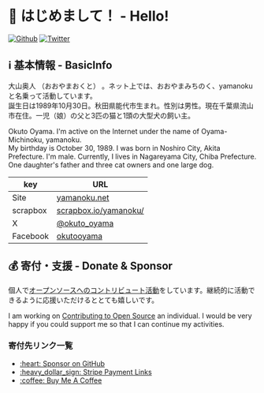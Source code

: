 # 👋 はじめまして！ - Hello!

[![Github](https://img.shields.io/github/followers/yamanoku?label=Follow&style=social)](https://github.com/yamanoku)
[![Twitter](https://img.shields.io/twitter/follow/okuto_oyama?style=social)](https://twitter.com/okuto_oyama)

## ℹ️ 基本情報 - BasicInfo

大山奥人 （おおやまおくと） 。ネット上では、おおやまみちのく、yamanokuと名乗って活動しています。<br>
誕生日は1989年10月30日。秋田県能代市生まれ。性別は男性。現在千葉県流山市在住。一児（娘）の父と3匹の猫と1頭の大型犬の飼い主。

Okuto Oyama. I'm active on the Internet under the name of Oyama-Michinoku, yamanoku.<br>
My birthday is October 30, 1989. I was born in Noshiro City, Akita Prefecture. I'm male. Currently, I lives in Nagareyama City, Chiba Prefecture. One daughter's father and three cat owners and one large dog.

|key|URL|
|---|-----|
|Site|[yamanoku.net](https://yamanoku.net/)|
|scrapbox|[scrapbox.io/yamanoku/](https://scrapbox.io/yamanoku/)|
|X|[@okuto_oyama](https://twitter.com/okuto_oyama)|
|Facebook|[okutooyama](https://www.facebook.com/okutooyama)|

## 💰 寄付・支援 - Donate & Sponsor

個人で[オープンソースへのコントリビュート活動](https://www.notion.so/yamanoku/79e6e96ffc2143a3bfafb2f8bd6818cc?v=f6001d2eeeb84d25a65464d560cc1eff)をしています。継続的に活動できるように応援いただけるととても嬉しいです。

I am working on [Contributing to Open Source](https://www.notion.so/yamanoku/OSS-2021-2c4fa51b832645f494698ebd11e069f9) an individual. I would be very happy if you could support me so that I can continue my activities.

### 寄付先リンク一覧

<ul>
  <li><a href="https://github.com/sponsors/yamanoku" target="_blank">:heart: Sponsor on GitHub</a>
  <li><a href="https://buy.stripe.com/00gaEY1Eh5bE7VC8ww" target="_blank">:heavy_dollar_sign: Stripe Payment Links</a>
  <li><a href="https://www.buymeacoffee.com/yamanoku" target="_blank">:coffee: Buy Me A Coffee</a></li>
</ul>
